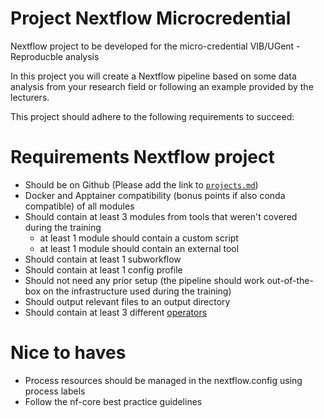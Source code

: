 # Project Nextflow Microcredential
Nextflow project to be developed for the micro-credential VIB/UGent - Reproducble analysis

In this project you will create a Nextflow pipeline based on some data analysis from your research field or following an example provided by the lecturers.

This project should adhere to the following requirements to succeed:

# Requirements Nextflow project

- Should be on Github (Please add the link to [`projects.md`](projects.md))
- Docker and Apptainer compatibility (bonus points if also conda compatible) of all modules
- Should contain at least 3 modules from tools that weren't covered during the training
    - at least 1 module should contain a custom script
    - at least 1 module should contain an external tool
- Should contain at least 1 subworkflow
- Should contain at least 1 config profile
- Should not need any prior setup (the pipeline should work out-of-the-box on the infrastructure used during the training)
- Should output relevant files to an output directory
- Should contain at least 3 different [operators](https://www.nextflow.io/docs/latest/reference/operator.html#operators)

# Nice to haves
- Process resources should be managed in the nextflow.config using process labels
- Follow the nf-core best practice guidelines
